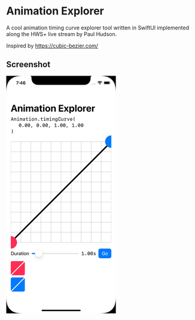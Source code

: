 # Animation Explorer

A cool animation timing curve explorer tool written in SwiftUI implemented along the HWS+ live stream by Paul Hudson.

Inspired by https://cubic-bezier.com/

## Screenshot

![Animation Explorer](_screenshots/AnimationExplorer_iPhone12.gif)
